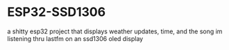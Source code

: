 # ESP32-SSD1306
a shitty esp32 project that displays weather updates, time, and the song im listening thru lastfm on an ssd1306 oled display
